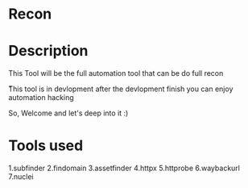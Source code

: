 # Recon

# Description

This Tool will be the full automation tool that can be do full recon

ّThis tool is in devlopment after the devlopment finish you can enjoy automation hacking

So, Welcome and let's deep into it :)


# Tools used

1.subfinder
2.findomain
3.assetfinder
4.httpx
5.httprobe
6.waybackurl
7.nuclei
